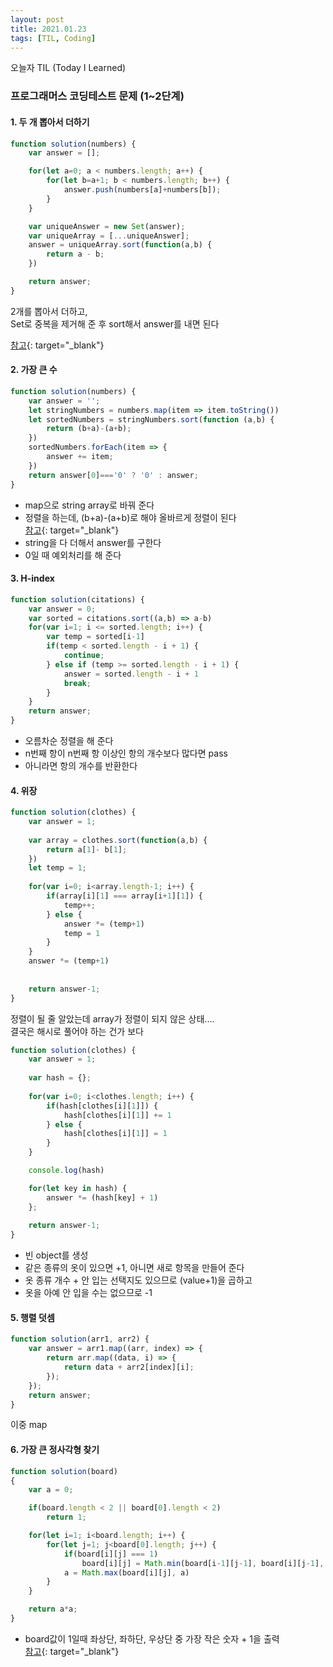 ```yaml
---
layout: post
title: 2021.01.23
tags: [TIL, Coding]
---
```


오늘자 TIL (Today I Learned)
### 프로그래머스 코딩테스트 문제 (1~2단계)

#### 1. 두 개 뽑아서 더하기

```js
function solution(numbers) {
    var answer = [];

    for(let a=0; a < numbers.length; a++) {
        for(let b=a+1; b < numbers.length; b++) {
            answer.push(numbers[a]+numbers[b]);
        }
    }

    var uniqueAnswer = new Set(answer);
    var uniqueArray = [...uniqueAnswer];
    answer = uniqueArray.sort(function(a,b) {
        return a - b;
    })

    return answer;
}
```

2개를 뽑아서 더하고,  
Set로 중복을 제거해 준 후 sort해서 answer를 내면 된다

[참고](https://developer.mozilla.org/ko/docs/Web/JavaScript/Reference/Global_Objects/Array/sort){: target="_blank"}

#### 2. 가장 큰 수

```js
function solution(numbers) {
    var answer = '';
    let stringNumbers = numbers.map(item => item.toString())
    let sortedNumbers = stringNumbers.sort(function (a,b) {
        return (b+a)-(a+b);
    })
    sortedNumbers.forEach(item => {
        answer += item;
    })
    return answer[0]==='0' ? '0' : answer;
}
```

- map으로 string array로 바꿔 준다
- 정렬을 하는데, (b+a)-(a+b)로 해야 올바르게 정렬이 된다  
[참고](https://miiingo.tistory.com/343){: target="_blank"}
- string을 다 더해서 answer를 구한다
- 0일 때 예외처리를 해 준다


#### 3. H-index

```js
function solution(citations) {
    var answer = 0;
    var sorted = citations.sort((a,b) => a-b)
    for(var i=1; i <= sorted.length; i++) {
        var temp = sorted[i-1]
        if(temp < sorted.length - i + 1) {
            continue;
        } else if (temp >= sorted.length - i + 1) {
            answer = sorted.length - i + 1
            break;
        }
    }
    return answer;
}
```

- 오름차순 정렬을 해 준다
- n번째 항이 n번째 항 이상인 항의 개수보다 많다면 pass
- 아니라면 항의 개수를 반환한다


#### 4. 위장

```js
function solution(clothes) {
    var answer = 1;
    
    var array = clothes.sort(function(a,b) {
        return a[1]- b[1];
    })
    let temp = 1;
    
    for(var i=0; i<array.length-1; i++) {
        if(array[i][1] === array[i+1][1]) {
            temp++;
        } else {
            answer *= (temp+1)
            temp = 1
        }
    }
    answer *= (temp+1) 
    
    
    return answer-1;
}
```

정렬이 될 줄 알았는데 array가 정렬이 되지 않은 상태....  
결국은 해시로 풀어야 하는 건가 보다


```js
function solution(clothes) {
    var answer = 1;
    
    var hash = {};
    
    for(var i=0; i<clothes.length; i++) {
        if(hash[clothes[i][1]]) {
            hash[clothes[i][1]] += 1
        } else {
            hash[clothes[i][1]] = 1
        }
    }

    console.log(hash)

    for(let key in hash) {
        answer *= (hash[key] + 1)
    };
    
    return answer-1;
}
```

- 빈 object를 생성
- 같은 종류의 옷이 있으면 +1, 아니면 새로 항목을 만들어 준다
- 옷 종류 개수 + 안 입는 선택지도 있으므로 (value+1)을 곱하고
- 옷을 아예 안 입을 수는 없으므로 -1
 

#### 5. 행렬 덧셈

```js
function solution(arr1, arr2) {
    var answer = arr1.map((arr, index) => {
        return arr.map((data, i) => {
            return data + arr2[index][i];
        });
    });
    return answer;
}
```

이중 map


#### 6. 가장 큰 정사각형 찾기

```js
function solution(board)
{
    var a = 0;

    if(board.length < 2 || board[0].length < 2)
        return 1;

    for(let i=1; i<board.length; i++) {
        for(let j=1; j<board[0].length; j++) {
            if(board[i][j] === 1)
                board[i][j] = Math.min(board[i-1][j-1], board[i][j-1], board[i-1][j]) +1;
            a = Math.max(board[i][j], a)
        }
    }

    return a*a;
}
```

- board값이 1일때 좌상단, 좌하단, 우상단 중 가장 작은 숫자 + 1을 출력  
[참고](https://velog.io/@diddnjs02/코딩테스트프로그래머스-가장-큰-정사각형-찾기){: target="_blank"}
